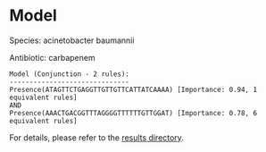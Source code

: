 
# Model

Species: acinetobacter baumannii

Antibiotic: carbapenem

```
Model (Conjunction - 2 rules):
------------------------------
Presence(ATAGTTCTGAGGTTGTTGTTCATTATCAAAA) [Importance: 0.94, 1 equivalent rules]
AND
Presence(AAACTGACGGTTTAGGGGTTTTTTGTTGGAT) [Importance: 0.78, 6 equivalent rules]

```

For details, please refer to the [results directory](../../../../../results/scm_b/acinetobacter%20baumannii/carbapenem/repeat_7/).

